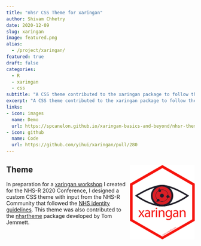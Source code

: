 ```yaml
---
title: "nhsr CSS Theme for xaringan"
author: Shivam Chhetry
date: 2020-12-09
slug: xaringan
image: featured.png
alias:
  - /project/xaringan/
featured: true
draft: false
categories:
  - R
  - xaringan
  - css
subtitle: "A CSS theme contributed to the xaringan package to follow the [NHS identity guidelines](https://www.england.nhs.uk/nhsidentity/identity-guidelines/)"
excerpt: "A CSS theme contributed to the xaringan package to follow the [NHS identity guidelines](https://www.england.nhs.uk/nhsidentity/identity-guidelines/)"
links:
- icon: images
  name: Demo
  url: https://spcanelon.github.io/xaringan-basics-and-beyond/nhsr-theme/sample-16-9.html#1
- icon: github
  name: Code
  url: https://github.com/yihui/xaringan/pull/280
---
```


## Theme <a href='https://github.com/yihui/xaringan'><img src='featured-hex.png' align="right" height="200" alt='Hex logo for the xaringan package. It features the kaleidoscope copy wheel eye from the show Naruto.'/></a>

In preparation for a [xaringan workshop](/projects//xaringan-nhs-r/) I created for the NHS-R 2020 Conference, I designed a custom CSS theme with input from the NHS-R Community that followed the [NHS identity guidelines](https://www.england.nhs.uk/nhsidentity/identity-guidelines/). This theme was also contributed to the [nhsrtheme](https://github.com/nhs-r-community/nhsrtheme#nhs-r-theme-) package developed by Tom Jemmett.
